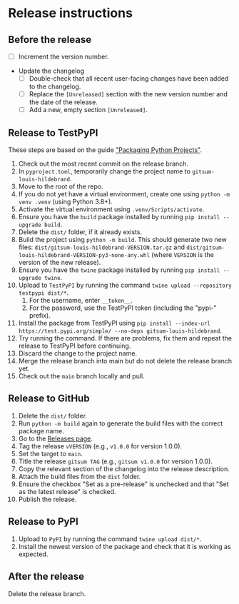 # Release instructions

## Before the release
- [ ] Increment the version number.
- Update the changelog
	- [ ] Double-check that all recent user-facing changes have been added to the changelog.
	- [ ] Replace the `[Unreleased]` section with the new version number and the date of the release.
	- [ ] Add a new, empty section `[Unreleased]`.

## Release to TestPyPI
These steps are based on the guide ["Packaging Python Projects"](https://packaging.python.org/en/latest/tutorials/packaging-projects/#generating-distribution-archives).
1. Check out the most recent commit on the release branch.
2. In `pyproject.toml`, temporarily change the project name to `gitsum-louis-hildebrand`.
3. Move to the root of the repo.
4. If you do not yet have a virtual environment, create one using `python -m venv .venv` (using Python 3.8+).
5. Activate the virtual environment using `.venv/Scripts/activate`.
6. Ensure you have the `build` package installed by running `pip install --upgrade build`.
7. Delete the `dist/` folder, if it already exists.
8. Build the project using `python -m build`. This should generate two new files: `dist/gitsum-louis-hildebrand-VERSION.tar.gz` and `dist/gitsum-louis-hildebrand-VERSION-py3-none-any.whl` (where `VERSION` is the version of the new release).
9. Ensure you have the `twine` package installed by running `pip install --upgrade twine`.
10. Upload to `TestPyPI` by running the command `twine upload --repository testpypi dist/*`.
	1. For the username, enter `__token__`.
	2. For the password, use the TestPyPI token (including the "pypi-" prefix).
11. Install the package from TestPyPI using `pip install --index-url https://test.pypi.org/simple/ --no-deps gitsum-louis-hildebrand`.
12. Try running the command. If there are problems, fix them and repeat the release to TestPyPI before continuing.
13. Discard the change to the project name.
14. Merge the release branch into main but do not delete the release branch yet.
15. Check out the `main` branch locally and pull.

## Release to GitHub
1. Delete the `dist/` folder.
2. Run `python -m build` again to generate the build files with the correct package name.
3. Go to the [Releases page](https://github.com/louis-hildebrand/gitsum/releases/new).
4. Tag the release `vVERSION` (e.g., `v1.0.0` for version 1.0.0).
5. Set the target to `main`.
6. Title the release `gitsum TAG` (e.g., `gitsum v1.0.0` for version 1.0.0).
7. Copy the relevant section of the changelog into the release description.
8. Attach the build files from the `dist` folder.
9. Ensure the checkbox "Set as a pre-release" is unchecked and that "Set as the latest release" is checked.
10. Publish the release.

## Release to PyPI
1. Upload to `PyPI` by running the command `twine upload dist/*`.
2. Install the newest version of the package and check that it is working as expected.

## After the release
Delete the release branch.
